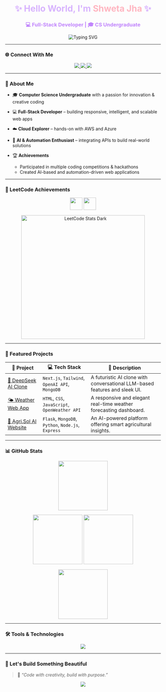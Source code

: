

<h1 align="center" style="color:#d8b4fe;">✨ Hello World, I'm <span style="color:#ffb6c1;">Shweta Jha</span> ✨</h1>
<h3 align="center" style="color:#c084fc;">💻 Full-Stack Developer | 🎓 CS Undergraduate</h3>

<p align="center">
  <img src="https://readme-typing-svg.herokuapp.com?font=Fira+Code&weight=500&size=22&pause=1000&color=FFB6C1&center=true&vCenter=true&width=520&lines=Welcome+to+my+GitHub+Universe!;I+build+AI-Powered+and+Full-Stack+Projects.;Let's+Innovate+and+Create!+🚀" alt="Typing SVG" />
</p>

---

### 🌐 Connect With Me

<p align="center">
  <a href="https://www.linkedin.com/in/heyitssj" target="_blank">
    <img src="https://img.shields.io/badge/LinkedIn-%23ffb6c1.svg?&style=for-the-badge&logo=linkedin&logoColor=white" />
  </a>
  <a href="https://leetcode.com/u/heyitsj/" target="_blank">
    <img src="https://img.shields.io/badge/LeetCode-%23d8b4fe.svg?&style=for-the-badge&logo=leetcode&logoColor=black" />
  </a>
  <a href="https://github.com/heyitsj-git" target="_blank">
    <img src="https://img.shields.io/badge/GitHub-%23c084fc.svg?&style=for-the-badge&logo=github&logoColor=white" />
  </a>
</p>

---

### 🧠 About Me

* 🎓 **Computer Science Undergraduate** with a passion for innovation & creative coding
* 💻 **Full-Stack Developer** – building responsive, intelligent, and scalable web apps
* ☁️ **Cloud Explorer** – hands-on with AWS and Azure
* 🤖 **AI & Automation Enthusiast** – integrating APIs to build real-world solutions
* 🏆 **Achievements**

  * Participated in multiple coding competitions & hackathons
  * Created AI-based and automation-driven web applications

---

### 🏅 LeetCode Achievements

<p align="center">
  <img src="https://assets.leetcode.com/static_assets/marketing/2025-50.gif" width="40px"></img>
<img src="https://assets.leetcode.com/static_assets/marketing/2025-100.gif" width="40px"></img>
</p>

<p align="center">
  <a href="https://leetcode.com/u/heyitsj/">
    <img src="https://leetcard.jacoblin.cool/heyitsj?theme=dark&font=Fira+Code&ext=heatmap" alt="LeetCode Stats Dark" width="400px"/>
  </a>
</p>

---

### 🚀 Featured Projects

| 🌟 Project                                                                    | 💻 Tech Stack                                      | 📝 Description                                                             |
| ----------------------------------------------------------------------------- | -------------------------------------------------- | -------------------------------------------------------------------------- |
| [🤖 DeepSeek AI Clone](https://github.com/heyitsj-git/deepseek-ai-clone)      | `Next.js`, `Tailwind`, `OpenAI API`, `MongoDB`     | A futuristic AI clone with conversational LLM-based features and sleek UI. |
| [🌤️ Weather Web App](https://github.com/heyitsj-git/Weather-Forecast-WebApp) | `HTML`, `CSS`, `JavaScript`, `OpenWeather API`     | A responsive and elegant real-time weather forecasting dashboard.          |
| [🌾 Agri.Sol AI Website](https://github.com/heyitsj-git/AgriSol-WebApp)       | `Flask`, `MongoDB`, `Python`, `Node.js`, `Express` | An AI-powered platform offering smart agricultural insights.               |

---

### 📊 GitHub Stats

<p align="center">
  <img height="160em" src="https://streak-stats.demolab.com?user=heyitsj-git&theme=2077&hide_border=false&border_radius=10&background=EBDEF0&ring=ffb6c1&fire=c084fc&currStreakLabel=d8b4fe"/>
</p>

<p align="center">
  <img height="160em" src="https://github-profile-summary-cards.vercel.app/api/cards/stats?username=heyitsj-git&theme=2077"/>
  <img height="160em" src="https://github-profile-summary-cards.vercel.app/api/cards/repos-per-language?username=heyitsj-git&theme=2077"/>
</p>

<p align="center">
  <img height="160em" src="https://github-profile-summary-cards.vercel.app/api/cards/profile-details?username=heyitsj-git&theme=2077"/>
</p>

---

### 🛠️ Tools & Technologies

<p align="center">
  <img src="https://skillicons.dev/icons?i=html,css,js,react,nextjs,nodejs,express,mongodb,python,flask,git,github,aws,azure,figma,vscode&theme=light" />
</p>

---

### 🌷 Let's Build Something Beautiful

> 💜 *“Code with creativity, build with purpose.”*

<p align="center">
  <img src="https://capsule-render.vercel.app/api?type=waving&height=120&color=gradient&customColorList=0:c084fc,50:d8b4fe,100:ffb6c1&section=footer" />
</p>
